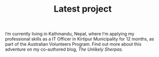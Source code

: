 ---
templateKey: latest-page
title: Latest project
description: The latest project that I'm working on
image: /img/latest-kathmandu.jpg
subheading: Volunteering
body: >
  I’m currently living in Kathmandu, Nepal, where I’m applying my professional skills as a IT Officer in Kirtipur Municipality for 12 months, as part of the Australian Volunteers Program.
  Find out more about this adventure on my co-authored blog, <em>The Unlikely Sherpas</em>.
ctaPrimary:
  btnText: Click me
  url: https://linkedin.com
  title: Visit linkedin here
ctaSecondary:
  btnText: Click me
  url: https://linkedin.com
  title: Visit linkedin here
---